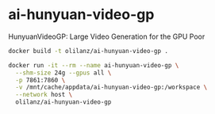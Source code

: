 # ai-hunyuan-video-gp
HunyuanVideoGP: Large Video Generation for the GPU Poor

```bash
docker build -t olilanz/ai-hunyuan-video-gp .
```

```bash
docker run -it --rm --name ai-hunyuan-video-gp \
  --shm-size 24g --gpus all \
  -p 7861:7860 \
  -v /mnt/cache/appdata/ai-hunyuan-video-gp:/workspace \
  --network host \
  olilanz/ai-hunyuan-video-gp
```